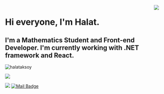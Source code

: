 <img align='right' src="https://github-readme-stats.vercel.app/api?username=halataksoy&show_icons=true">

# Hi everyone, I'm Halat.
## I'm a Mathematics Student and Front-end Developer. I'm currently working with .NET framework and React.

<p align="left"> <img src="https://komarev.com/ghpvc/?username=halataksoy" alt="halataksoy" /> </p>

[![](https://img.shields.io/github/followers/halataksoy?style=social)](https://github.com/halataksoy)

[![](https://img.shields.io/badge/linkedin-%230077B5.svg?&style=for-the-badge&logo=linkedin&logoColor=white)](https://www.linkedin.com/in/halataksoy)
[![Mail Badge](https://img.shields.io/badge/halat.aksoy1@gmail.com-c14438?style=for-the-badge&logo=Gmail&logoColor=white&link=mailto:halat.aksoy1@gmail.com)](mailto:halat.aksoy1@gmail.com)


